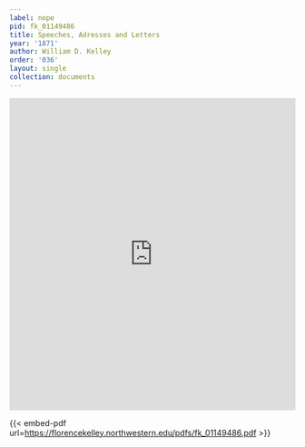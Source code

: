 ```yaml
---
label: nope
pid: fk_01149486
title: Speeches, Adresses and Letters
year: '1871'
author: William D. Kelley
order: '036'
layout: single
collection: documents
---
```

<iframe src="https://northwestern.app.box.com/embed/s/3upogz3itu2bf49vq31jx79evea4rkgu?sortColumn=date&view=list" width="100%" height="550" frameborder="0" allowfullscreen webkitallowfullscreen msallowfullscreen></iframe>


{{< embed-pdf url=https://florencekelley.northwestern.edu/pdfs/fk_01149486.pdf >}}
